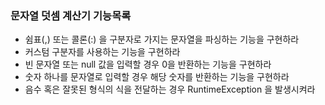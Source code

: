 ### 문자열 덧셈 계산기 기능목록

- 쉼표(,) 또는 콜론(:) 을 구분자로 가지는 문자열을 파싱하는 기능을 구현하라
- 커스텀 구분자를 사용하는 기능을 구현하라
- 빈 문자열 또는 null 값을 입력할 경우 0을 반환하는 기능을 구현하라
- 숫자 하나를 문자열로 입력할 경우 해당 숫자를 반환하는 기능을 구현하라
- 음수 혹은 잘못된 형식의 식을 전달하는 경우 RuntimeException 을 발생시켜라
